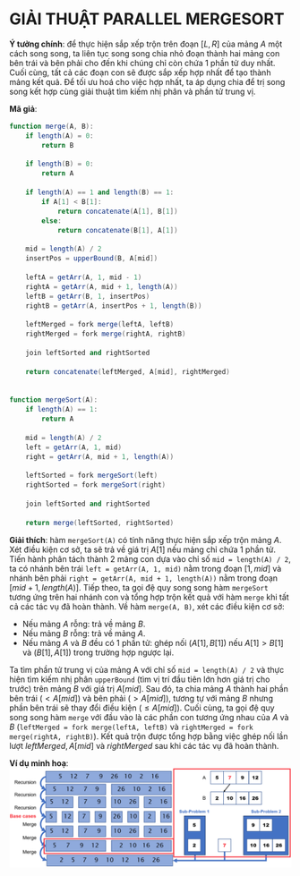# GIẢI THUẬT PARALLEL MERGESORT

**Ý tưởng chính**: để thực hiện sắp xếp trộn trên đoạn $[L, R]$ của mảng $A$ một cách song song, ta liên tục song song chia nhỏ đoạn thành hai mảng con bên trái và bên phải cho đến khi chúng chỉ còn chứa 1 phần tử duy nhất. Cuối cùng, tất cả các đoạn con sẽ được sắp xếp hợp nhất để tạo thành mảng kết quả. Để tối ưu hoá cho việc hợp nhất, ta áp dụng chia để trị song song kết hợp cùng giải thuật tìm kiếm nhị phân và phần tử trung vị.

**Mã giả**:
```actionscript
function merge(A, B):
    if length(A) = 0:
        return B
    
    if length(B) = 0:
        return A
    
    if length(A) == 1 and length(B) == 1:
        if A[1] < B[1]:
            return concatenate(A[1], B[1])
        else:
            return concatenate(B[1], A[1])
    
    mid = length(A) / 2
    insertPos = upperBound(B, A[mid])

    leftA = getArr(A, 1, mid - 1)
    rightA = getArr(A, mid + 1, length(A))
    leftB = getArr(B, 1, insertPos)
    rightB = getArr(A, insertPos + 1, length(B))

    leftMerged = fork merge(leftA, leftB)
    rightMerged = fork merge(rightA, rightB)

    join leftSorted and rightSorted

    return concatenate(leftMerged, A[mid], rightMerged)


function mergeSort(A):
    if length(A) == 1:
        return A

    mid = length(A) / 2
    left = getArr(A, 1, mid)
    right = getArr(A, mid + 1, length(A))

    leftSorted = fork mergeSort(left)
    rightSorted = fork mergeSort(right)

    join leftSorted and rightSorted

    return merge(leftSorted, rightSorted)
```

**Giải thích**: hàm `mergeSort(A)` có tính năng thực hiện sắp xếp trộn mảng $A$. Xét điều kiện cơ sở, ta sẽ trả về giá trị $A[1]$ nếu mảng chỉ chứa 1 phần tử. Tiến hành phân tách thành 2 mảng con dựa vào chỉ số `mid = length(A) / 2`, ta có nhánh bên trái `left = getArr(A, 1, mid)` nằm trong đoạn $[1, mid]$ và nhánh bên phải `right = getArr(A, mid + 1, length(A))` nằm trong đoạn $[mid + 1, length(A)]$. Tiếp theo, ta gọi đệ quy song song hàm `mergeSort` tương ứng trên hai nhánh con và tổng hợp trộn kết quả với hàm `merge` khi tất cả các tác vụ đã hoàn thành. Về hàm `merge(A, B)`, xét các điều kiện cơ sở:
* Nếu mảng $A$ rỗng: trả về mảng $B$.
* Nếu mảng $B$ rỗng: trả về mảng $A$.
* Nếu mảng $A$ và $B$ đều có 1 phần tử: ghép nối $(A[1], B[1])$ nếu $A[1] > B[1]$ và $(B[1], A[1])$ trong trường hợp ngược lại.

Ta tìm phần tử trung vị của mảng A với chỉ số `mid = length(A) / 2` và thực hiện tìm kiếm nhị phân `upperBound` (tìm vị trí đầu tiên lớn hơn giá trị cho trước) trên mảng $B$ với giá trị $A[mid]$. Sau đó, ta chia mảng $A$ thành hai phần bên trái ($\lt A[mid]$) và bên phải ($\gt A[mid]$), tương tự với mảng $B$ nhưng phần bên trái sẽ thay đổi điều kiện ($\le A[mid]$). Cuối cùng, ta gọi đệ quy song song hàm `merge` với đầu vào là các phần con tương ứng nhau của $A$ và $B$ (`leftMerged = fork merge(leftA, leftB)` và `rightMerged = fork merge(rightA, rightB)`). Kết quả trộn được tổng hợp bằng việc ghép nối lần lượt $leftMerged, A[mid]$ và $rightMerged$ sau khi các tác vụ đã hoàn thành.

**Ví dụ minh hoạ**:
![alt text](mergeSort.png)